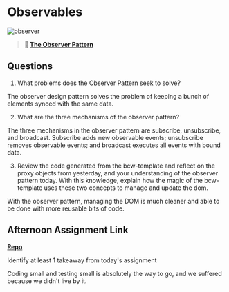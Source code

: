 # Observables

![observer](https://bcw.blob.core.windows.net/public/img/journals/8014045611652045)

> **📖 [The Observer Pattern](https://codeworksacademy.com/fs-student-guide/resources/wk3/04-Observer-Pattern)**

## Questions

1. What problems does the Observer Pattern seek to solve?

The observer design pattern solves the problem of keeping a bunch of elements synced with the same data.

2. What are the three mechanisms of the observer pattern?

The three mechanisms in the observer pattern are subscribe, unsubscribe, and broadcast. Subscribe adds new observable events; unsubscribe removes observable events; and broadcast executes all events with bound data.

3. Review the code generated from the bcw-template and reflect on the proxy objects from yesterday, and your understanding of the observer pattern today. With this knowledge, explain how the magic of the bcw-template uses these two concepts to manage and update the dom.

With the observer pattern, managing the DOM is much cleaner and able to be done with more reusable bits of code.

## Afternoon Assignment Link

**[Repo](https://github.com/HawkesJ02/fruitsalad)**

Identify at least 1 takeaway from today's assignment

Coding small and testing small is absolutely the way to go, and we suffered because we didn't live by it.
